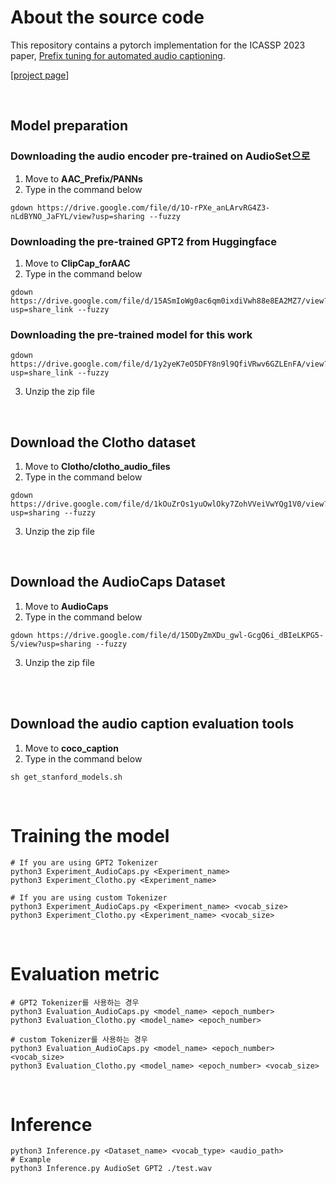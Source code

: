 # About the source code

This repository contains a pytorch implementation for the ICASSP 2023 paper, [Prefix tuning for automated audio captioning](https://ieeexplore.ieee.org/document/10096877). 

[[project page](https://PrefixAAC.github.io)]


<br>

## Model preparation

### Downloading the audio encoder pre-trained on AudioSet으로

1. Move to **AAC_Prefix/PANNs**
2. Type in the command below
   
```
gdown https://drive.google.com/file/d/1O-rPXe_anLArvRG4Z3-nLdBYNO_JaFYL/view?usp=sharing --fuzzy
```

### Downloading the pre-trained GPT2 from Huggingface

1. Move to **ClipCap_forAAC**
2. Type in the command below

```
gdown https://drive.google.com/file/d/15ASmIoWg0ac6qm0ixdiVwh88e8EA2MZ7/view?usp=share_link --fuzzy

```

### Downloading the pre-trained model for this work 

```
gdown https://drive.google.com/file/d/1y2yeK7eO5DFY8n9l9QfiVRwv6GZLEnFA/view?usp=share_link --fuzzy
```

3. Unzip the zip file

<br>

## Download the Clotho dataset

1. Move to **Clotho/clotho_audio_files**
2. Type in the command below
```
gdown https://drive.google.com/file/d/1kOuZrOs1yuOwlOky7ZohVVeiVwYQg1V0/view?usp=sharing --fuzzy
```
3. Unzip the zip file

<br>

## Download the AudioCaps Dataset

1. Move to **AudioCaps**
2. Type in the command below

```
gdown https://drive.google.com/file/d/15ODyZmXDu_gwl-GcgQ6i_dBIeLKPG5-S/view?usp=sharing --fuzzy
```
3. Unzip the zip file

<br>
<br>

## Download the audio caption evaluation tools

1. Move to **coco_caption**
2. Type in the command below
```
sh get_stanford_models.sh 
```

<br>

# Training the model
 
```
# If you are using GPT2 Tokenizer
python3 Experiment_AudioCaps.py <Experiment_name>
python3 Experiment_Clotho.py <Experiment_name>

# If you are using custom Tokenizer
python3 Experiment_AudioCaps.py <Experiment_name> <vocab_size>
python3 Experiment_Clotho.py <Experiment_name> <vocab_size>
```

<br>

# Evaluation metric


```
# GPT2 Tokenizer를 사용하는 경우
python3 Evaluation_AudioCaps.py <model_name> <epoch_number>
python3 Evaluation_Clotho.py <model_name> <epoch_number>

# custom Tokenizer를 사용하는 경우
python3 Evaluation_AudioCaps.py <model_name> <epoch_number> <vocab_size>
python3 Evaluation_Clotho.py <model_name> <epoch_number> <vocab_size>
```

<br>

# Inference

```
python3 Inference.py <Dataset_name> <vocab_type> <audio_path>
# Example
python3 Inference.py AudioSet GPT2 ./test.wav

```
